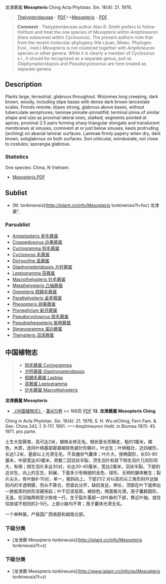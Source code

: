 龙津蕨属 **Mesopteris** Ching Acta Phytotax. Sin. 16(4): 21. 1978.

> [Thelypteridaceae](http://iplant.cn/info/Thelypteridaceae?t=foc) - [PDF](http://www.iplant.cn/foc/pdf/Thelypteridaceae.pdf)>>[Mesopteris](http://iplant.cn/info/Mesopteris?t=foc) - [PDF](http://www.iplant.cn/foc/pdf/Mesopteris.pdf)


> **Comment** : 
> Thelypteridaceae author Alan R. Smith prefers to follow Holttum and treat the one species of *Mesopteris* within *Amphineuron* (here subsumed within *Cyclosorus*). The present authors note that from the recent molecular phylogeny (He Lijuan, Molec. Phylogen. Evol., ined.) *Mesopteris* is not clustered together with *Amphineuron* species or other genera. While it is clearly a member of *Cyclosorus* s.l., it should be recognized as a separate genus, just as *Glaphyropteridopsis* and *Pseudocyclosorus* are here treated as separate genera.

## Description

Plants large, terrestrial, glabrous throughout. Rhizomes long creeping, dark brown, woody, including stipe bases with dense dark brown lanceolate scales. Fronds remote; stipes strong, glabrous above bases, without tuberculate aerophores; laminae pinnate-pinnatifid; terminal pinna of similar shape and size as proximal lateral ones, stalked; segments pointed at apices, proximal 2.5 pairs forming sharp triangular elongate and translucent membranes at sinuses, connivent at or just below sinuses, keels protruding (arching) on abaxial laminar surfaces. Laminae firmly papery when dry, dark brown, subglabrous on both surfaces. Sori orbicular, exindusiate, not close to costules; sporangia glabrous.



### Statistics
One species: China, N Vietnam.


* [Mesopteris.PDF](http://www.iplant.cn/foc/pdf/Mesopteris.pdf)

## Sublist

* [M.  tonkinensis](http://iplant.cn/info/Mesopteris tonkinensis?t=foc) 龙津蕨",

### Parsublist

* [Ampelopteris  星毛蕨属](http://iplant.cn/info/Ampelopteris?t=foc)
* [Craspedosorus  边果蕨属](http://iplant.cn/info/Craspedosorus?t=foc)
* [Cyclogramma  钩毛蕨属](http://iplant.cn/info/Cyclogramma?t=foc)
* [Cyclosorus  毛蕨属](http://iplant.cn/info/Cyclosorus?t=foc)
* [Dictyocline  圣蕨属](http://iplant.cn/info/Dictyocline?t=foc)
* [Glaphyropteridopsis  方杆蕨属](http://iplant.cn/info/Glaphyropteridopsis?t=foc)
* [Leptogramma  茯蕨属](http://iplant.cn/info/Leptogramma?t=foc)
* [Macrothelypteris  针毛蕨属](http://iplant.cn/info/Macrothelypteris?t=foc)
* [Metathelypteris  凸轴蕨属](http://iplant.cn/info/Metathelypteris?t=foc)
* [Oreopteris  假鳞毛蕨属](http://iplant.cn/info/Oreopteris?t=foc)
* [Parathelypteris  金星蕨属](http://iplant.cn/info/Parathelypteris?t=foc)
* [Phegopteris  卵果蕨属](http://iplant.cn/info/Phegopteris?t=foc)
* [Pronephrium  新月蕨属](http://iplant.cn/info/Pronephrium?t=foc)
* [Pseudocyclosorus  假毛蕨属](http://iplant.cn/info/Pseudocyclosorus?t=foc)
* [Pseudophegopteris  紫柄蕨属](http://iplant.cn/info/Pseudophegopteris?t=foc)
* [Stegnogramma  溪边蕨属](http://iplant.cn/info/Stegnogramma?t=foc)
* [Thelypteris  沼泽蕨属](http://iplant.cn/info/Thelypteris?t=foc)


## 中国植物志

> * [钩毛蕨属  Cyclogramma](http://iplant.cn/info/Cyclogramma?t=z)
> * [方秆蕨属  Glaphyropteridopsis](http://iplant.cn/info/Glaphyropteridopsis?t=z)
> * [假鳞毛蕨属  Lastrea](http://iplant.cn/info/Lastrea?t=z)
> * [茯蕨属  Leptogramma](http://iplant.cn/info/Leptogramma?t=z)
> * [针毛蕨属  Macrothelypteris](http://iplant.cn/info/Macrothelypteris?t=z)


**龙津蕨属 Mesopteris**

* [《中国植物志》](http://www.iplant.cn/frps)- [第4(1)卷](http://www.iplant.cn/frps/vol/4(1)) >> 166页 [PDF](http://www.iplant.cn/frps/pdf/4(1)/166y.pdf)
**13. 龙津蕨属 Mesopteris Ching**

Ching in Acta Phytotax. Sin. 16(4): 21. 1978; S. H. Wu etChing, Fern Fam. & Gen. China 342. f. 5-117. 1991. ——Amphineuron Holtt. in Blumea 19(1): 45. 1971. pro parte.

土生大型蕨类，高可达2米，植株全体无毛。根状茎长而横走，粗约1厘米，褐色，木质，连同叶柄基部密被褐棕色披针形鳞片。叶远生；叶柄粗壮，近四棱形，长达1.2米，基部以上光滑无毛，不具瘤状气囊体；叶片大，狭椭圆形，长50-80厘米，中部宽达40厘米，奇数二回羽状半裂，顶生羽片和其下侧生羽片几同形同大，有柄；侧生羽片多达30对，长达30-40厘米，宽达2厘米，羽状半裂，下部的近对生，向上的互生，斜展，下面多少有微细的金色、球形、无柄的腺体散生；裂片尖头，有叶脉8-10对，单一，极斜向上，下部21/2 对以高的尖三角形斜升达缺刻内的半透明膜，但从不靠合，而彼此分开，缺刻发达，伸长，顶部在叶下面伸出一胼胝质的拱形坚硬突起；叶干后坚纸质，褐棕色，两面极光滑。孢子囊群圆形，无盖，在羽轴两侧至少排成一行，生于裂片基部一对叶脉的下部，靠近叶轴，或往往排成不规则的2-5行。上部小脉均不育；孢子囊体光滑无毛。

一个单种属，产我国广西南部和越南北部。

### 下级分类
* [龙津蕨  Mesopteris tonkineusis](http://iplant.cn/info/Mesopteris tonkineusis?t=z)

### 下级分类
* [龙津蕨  Mesopteris tonkineusis](http://www.iplant.cn/info/sp/Mesopteris tonkineusis?t=z)
